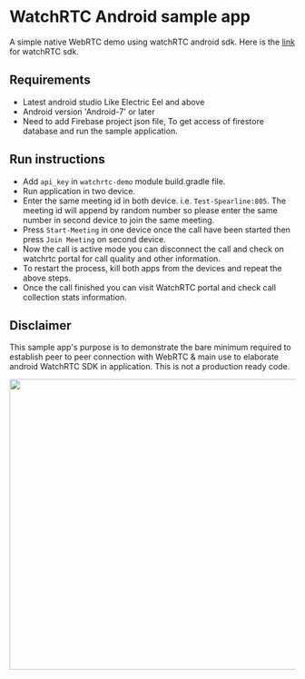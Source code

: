 
# WatchRTC Android sample app

A simple native WebRTC demo using watchRTC android sdk. Here is the [link] for watchRTC sdk.

## Requirements
- Latest android studio Like Electric Eel and above
- Android version 'Android-7' or later
- Need to add Firebase project json file, To get access of firestore database and run the sample application.

## Run instructions
- Add `api_key` in `watchrtc-demo` module build.gradle file.
- Run application in two device.
- Enter the same meeting id in both device. i.e. `Test-Spearline:805`. The meeting id will append by random number so please enter the same number in second device to join the same meeting.
- Press `Start-Meeting` in one device once the call have been started then press `Join Meeting` on second device.
- Now the call is active mode you can disconnect the call and check on watchrtc portal for call quality and other information.
- To restart the process, kill both apps from the devices and repeat the above steps.
- Once the call finished you can visit WatchRTC portal and check call collection stats information.

## Disclaimer
This sample app's purpose is to demonstrate the bare minimum required to establish peer to peer connection with WebRTC & main use to elaborate android WatchRTC SDK in application. 
This is not a production ready code. 

<p align="center">
  <img height="512" src="https://user-images.githubusercontent.com/77330472/228528826-f28ef847-610b-4193-b2c0-5b2a5fb3555b.jpg" />
</p>

[link]: https://github.com/testRTC/watchRTCSDK-Android


